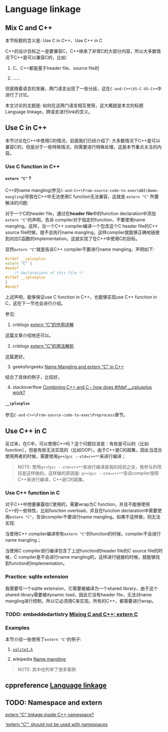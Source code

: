 # Language linkage

## Mix C and C++

本节标题的含义是: Use C in C++、Use C++ in C

C++的设计目标之一是要兼容C，C++继承了非常C的大部分内容，所以大多数情况下C++是可以兼容C的，比如: 

1) C、C++都是基于header file、source file的

2) ......

但是随着语言的发展，两门语言出现了一些分歧，这在`C-and-C++\VS-C-VS-C++`中进行了讨论。

本文讨论的主题是: 如何在这两门语言相互使用，这大概就是本文的标题Language linkage，跨语言进行link的含义。

## Use C in C++

本节讨论在C++中使用C的情况，前面我们已经介绍了: 大多数情况下C++是可以兼容C的，但是对于一些特殊情况，则需要进行特殊处理，这是本节重点关注的内容。

### Use C function in C++

#### `extern "C"` ?

C++的name mangling(参见`C-and-C++\From-source-code-to-exec\ABI\Name-mangling`)导致在C++中无法使用C function无法兼容，这就是 `extern "C"` 所要解决的问题: 

对于一个C的header file，通过在**header file**中的function declaration中添加`extern "C"`的声明，告诉 compiler对于指定的function，不要使用name mangling。这样，当一个C++ compiler编译一个包含这个C header file的C++ source file时候，就不会执行name mangling，这样compiler就能够正确地链接到对应C函数的implementation。这就实现了在C++中使用C的目标。

显然`extern "C"`就是告诉C++ compiler不要进行name mangling，声明如下:

```C++
#ifdef __cplusplus  
extern "C" { 
#endif 
    /* Declarations of this file */
#ifdef __cplusplus 
} 
#endif 
```

上述声明，能够保证use C function in C++，也能够实现use C++ function in C，这在下一节也会进行介绍。

参见: 

1) cnblogs [extern “C”的作用详解](https://www.cnblogs.com/xiangtingshen/p/10980055.html) 

这篇文章介绍地还可以。

2) cnblogs [extern "C"的用法解析](https://www.cnblogs.com/rollenholt/archive/2012/03/20/2409046.html) 

这篇更好。

3) geeksforgeeks [Name Mangling and extern “C” in C++](https://www.geeksforgeeks.org/extern-c-in-c/) 

结合了具体的例子，比较好。

4) stackoverflow [Combining C++ and C - how does #ifdef __cplusplus work?](https://stackoverflow.com/questions/3789340/combining-c-and-c-how-does-ifdef-cplusplus-work)

#### `__cplusplus`

参见`C-and-C++\From-source-code-to-exec\Preprocess`章节。

## Use C++ in C

反过来，在C中，可以使用C++吗？这个问题应该是：有些是可以的（比如function），但是有些无法实现的（比如OOP）。由于C++是C的超集，因此当混合使用两者的时候，需要使用`g++`/`gcc --std=c++**`来进行编译；

> NOTE: 使用`g++`/`gcc --std=c++**`来进行编译是我的经验之谈，我参与的项目是这样做的。这样做的原因是: `g++`/`gcc --std=c++**`告诉compiler按照C++来进行编译，C++是C的超集。

### Use C++ function in C

对于C++中想要暴露给C使用的，需要wrap为C function，并且不能够使用C++的一些特性，比如function overload，并且在function declaration中需要使用`extern "C"`，告诉compiler不要进行name mangling。如果不这样做，则无法实现:

当使用C++ compiler编译带有`extern "C"`的function的时候，compiler不会进行name mangling；

当使用C compiler进行编译包含了上述function的header file的C source file的时候，C compiler是不会进行name mangling的，这样进行链接的时候，就能够找到function的implementation。



### Practice: sqlite extension

我需要写一个sqlite extension，它需要被编译为一个shared library，由于这个shared library需要被dynamic load，因此它没有header file，无法对name mangling进行控制，所以它必须用C来实现。所有的C++，都需要进行wrap。



### TODO: embeddedartistry [Mixing C and C++: extern C](https://embeddedartistry.com/blog/2017/05/01/mixing-c-and-c-extern-c/)



### Examples

本节介绍一些使用了`extern "C"`的例子:

1) [`sqlite3.h`](https://github.com/LuaDist/libsqlite3/blob/master/sqlite3.h) 

2) wikipedia [Name mangling](https://en.wikipedia.org/wiki/Name_mangling)

> NOTE: 其中也列举了很多案例

## cppreference [Language linkage](https://en.cppreference.com/w/cpp/language/language_linkage)



## TODO: Namespace and extern

[extern “C” linkage inside C++ namespace?](https://stackoverflow.com/questions/28996944/extern-c-linkage-inside-c-namespace)

['extern "C"' should not be used with namespaces](https://rules.sonarsource.com/cpp/RSPEC-3732)